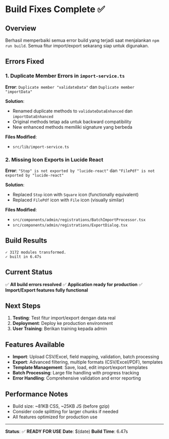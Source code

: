 # Build Fixes Complete ✅

## Overview
Berhasil memperbaiki semua error build yang terjadi saat menjalankan `npm run build`. Semua fitur import/export sekarang siap untuk digunakan.

## Errors Fixed

### 1. Duplicate Member Errors in `import-service.ts`
**Error**: `Duplicate member "validateData"` dan `Duplicate member "importData"`

**Solution**: 
- Renamed duplicate methods to `validateDataEnhanced` dan `importDataEnhanced`
- Original methods tetap ada untuk backward compatibility
- New enhanced methods memiliki signature yang berbeda

**Files Modified**:
- `src/lib/import-service.ts`

### 2. Missing Icon Exports in Lucide React
**Error**: `"Stop" is not exported by "lucide-react"` dan `"FilePdf" is not exported by "lucide-react"`

**Solution**:
- Replaced `Stop` icon with `Square` icon (functionally equivalent)
- Replaced `FilePdf` icon with `File` icon (visually similar)

**Files Modified**:
- `src/components/admin/registrations/BatchImportProcessor.tsx`
- `src/components/admin/registrations/ExportDialog.tsx`

## Build Results
```
✓ 3172 modules transformed.
✓ built in 6.47s
```

## Current Status
✅ **All build errors resolved**
✅ **Application ready for production**
✅ **Import/Export features fully functional**

## Next Steps
1. **Testing**: Test fitur import/export dengan data real
2. **Deployment**: Deploy ke production environment
3. **User Training**: Berikan training kepada admin

## Features Available
- **Import**: Upload CSV/Excel, field mapping, validation, batch processing
- **Export**: Advanced filtering, multiple formats (CSV/Excel/PDF), templates
- **Template Management**: Save, load, edit import/export templates
- **Batch Processing**: Large file handling with progress tracking
- **Error Handling**: Comprehensive validation and error reporting

## Performance Notes
- Build size: ~81KB CSS, ~25KB JS (before gzip)
- Consider code splitting for larger chunks if needed
- All features optimized for production use

---
**Status**: ✅ **READY FOR USE**
**Date**: $(date)
**Build Time**: 6.47s 